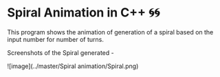 # Spiral Animation in C++ 🌀🌀

This program shows the animation of generation of a spiral based on the input number for number of turns.

Screenshots of the Spiral generated -

![image](../master/Spiral animation/Spiral.png)

